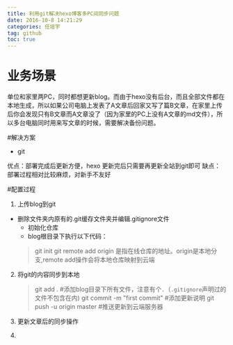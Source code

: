 ```yaml
---
title: 利用git解决hexo博客多PC间同步问题 
date: 2016-10-8 14:21:29   
categories: 任垣宇   
tag: github
toc: true  
---
```


# 业务场景
单位和家里两PC，同时都想更新blog。而由于hexo没有后台，而且全部文件都在本地生成，所以如果公司电脑上发表了A文章后回家又写了篇B文章，在家里上传后你会发现只有B文章而A文章没了（因为家里的PC上没有A文章的md文件），所以多台电脑同时用来写文章的时候，需要解决备份问题。

#解决方案
- git

优点：部署完成后更新方便，hexo 更新完后只需要再更新全站到git即可
缺点：部署过程相对比较麻烦，对新手不友好

#配置过程
1. 上传blog到git
	
- 删除文件夹内原有的.git缓存文件夹并编辑.gitignore文件
	- 初始化仓库
	- blog根目录下执行以下代码：
	> 	git init
		git remote add origin <server>
		<server>是指在线仓库的地址。origin是本地分支,remote add操作会将本地仓库映射到云端

2. 将git的内容同步到本地
 
	> 	git add .  #添加blog目录下所有文件，注意有个`.`（`.gitignore`声明过的文件不包含在内)
		git commit -m "first commit" #添加更新说明
		git push -u origin master #推送更新到云端服务器

3. 更新文章后的同步操作
4. 